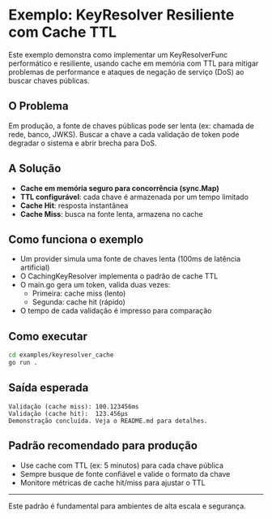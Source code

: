 # Exemplo: KeyResolver Resiliente com Cache TTL

Este exemplo demonstra como implementar um KeyResolverFunc performático e resiliente, usando cache em memória com TTL para mitigar problemas de performance e ataques de negação de serviço (DoS) ao buscar chaves públicas.

## O Problema

Em produção, a fonte de chaves públicas pode ser lenta (ex: chamada de rede, banco, JWKS). Buscar a chave a cada validação de token pode degradar o sistema e abrir brecha para DoS.

## A Solução

- **Cache em memória seguro para concorrência (sync.Map)**
- **TTL configurável**: cada chave é armazenada por um tempo limitado
- **Cache Hit**: resposta instantânea
- **Cache Miss**: busca na fonte lenta, armazena no cache

## Como funciona o exemplo

- Um provider simula uma fonte de chaves lenta (100ms de latência artificial)
- O CachingKeyResolver implementa o padrão de cache TTL
- O main.go gera um token, valida duas vezes:
  - Primeira: cache miss (lento)
  - Segunda: cache hit (rápido)
- O tempo de cada validação é impresso para comparação

## Como executar

```sh
cd examples/keyresolver_cache
go run .
```

## Saída esperada

```
Validação (cache miss): 100.123456ms
Validação (cache hit):  123.456µs
Demonstração concluída. Veja o README.md para detalhes.
```

## Padrão recomendado para produção

- Use cache com TTL (ex: 5 minutos) para cada chave pública
- Sempre busque de fonte confiável e valide o formato da chave
- Monitore métricas de cache hit/miss para ajustar o TTL

---

Este padrão é fundamental para ambientes de alta escala e segurança. 